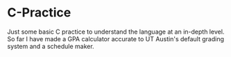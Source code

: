 # C-Practice
Just some basic C practice to understand the language at an in-depth level. So far I have made a GPA calculator accurate to UT Austin's default grading system and a schedule maker.
